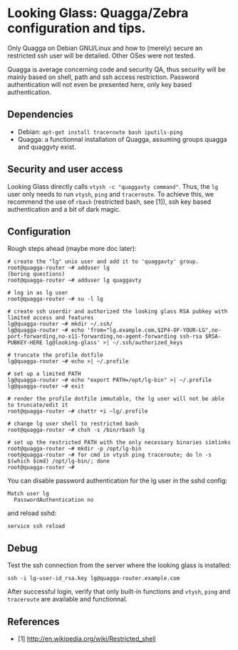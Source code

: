 # Looking Glass: Quagga/Zebra configuration and tips.

Only Quagga on Debian GNU/Linux and how to (merely) secure an restricted ssh user will
be detailed. Other OSes were not tested.

Quagga is average concerning code and security QA, thus security will be mainly
based on shell, path and ssh access restriction. Password authentication will
not even be presented here, only key based authentication.

## Dependencies

  * Debian: `apt-get install traceroute bash iputils-ping`
  * Quagga: a functionnal installation of Quagga, assuming groups quagga and
    quaggvty exist.

## Security and user access

Looking Glass directly calls `vtysh -c "quaggavty command"`. Thus, the `lg` user
only needs to run `vtysh`, `ping` and `traceroute`. To achieve this, we
recommend the use of `rbash` (restricted bash, see [1]), ssh key based authentication
and a bit of dark magic.

## Configuration

Rough steps ahead (maybe more doc later):

```
# create the "lg" unix user and add it to 'quaggavty' group.
root@quagga-router ~# adduser lg
(boring questions)
root@quagga-router ~# adduser lg quaggavty

# log in as lg user
root@quagga-router ~# su -l lg

# create ssh userdir and authorized the looking glass RSA pubkey with limited access and features
lg@quagga-router ~# mkdir ~/.ssh/
lg@quagga-router ~# echo 'from="lg.example.com,$IP4-OF-YOUR-LG",no-port-forwarding,no-x11-forwarding,no-agent-forwarding ssh-rsa $RSA-PUBKEY-HERE lg@looking-glass' >| ~/.ssh/authorized_keys

# truncate the profile dotfile
lg@quagga-router ~# echo >| ~/.profile

# set up a limited PATH
lg@quagga-router ~# echo "export PATH=/opt/lg-bin" >| ~/.profile
lg@quagga-router ~# exit

# render the profile dotfile immutable, the lg user will not be able to truncate/edit it
root@quagga-router ~# chattr +i ~lg/.profile

# change lg user shell to restricted bash
root@quagga-router ~# chsh -s /bin/rbash lg

# set up the restricted PATH with the only necessary binaries simlinks
root@quagga-router ~# mkdir -p /opt/lg-bin
root@quagga-router ~# for cmd in vtysh ping traceroute; do ln -s $(which $cmd) /opt/lg-bin/; done
root@quagga-router ~#
```

You can disable password authentication for the lg user in the sshd config:

```
Match user lg
  PasswordAuthentication no
```

and reload sshd:

`service ssh reload`

## Debug

Test the ssh connection from the server where the looking glass is installed:

`ssh -i lg-user-id_rsa.key lg@quagga-router.example.com`

After successful login, verify that only built-in functions and `vtysh`, `ping`
and `traceroute` are available and functionnal.

## References

  * [1] http://en.wikipedia.org/wiki/Restricted_shell
